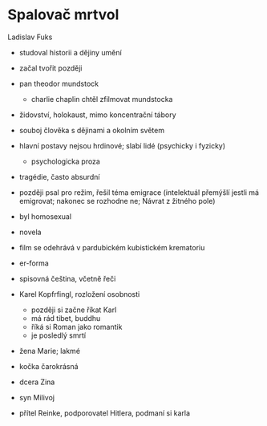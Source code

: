 # Spalovač mrtvol
Ladislav Fuks
- studoval historii a dějiny umění
- začal tvořit později
- pan theodor mundstock
	- charlie chaplin chtěl zfilmovat mundstocka
- židovství, holokaust, mimo koncentrační tábory
- souboj člověka s dějinami a okolním světem
- hlavní postavy nejsou hrdinové; slabí lidé (psychicky i fyzicky)
	- psychologicka proza
- tragédie, často absurdní
- později psal pro režim, řešil téma emigrace (intelektuál přemýšlí jestli má emigrovat; nakonec se rozhodne ne; Návrat z žitného pole)
- byl homosexual

- novela
- film se odehrává v pardubickém kubistickém krematoriu
- er-forma
- spisovná čeština, včetně řeči

- Karel Kopfrfingl, rozložení osobnosti
	- později si začne říkat Karl
	- má rád tibet, buddhu
	- říká si Roman jako romantik
	- je posledlý smrtí
- žena Marie; lakmé
- kočka čarokrásná
- dcera Zina
- syn Milivoj
- přítel Reinke, podporovatel Hitlera, podmaní si karla
